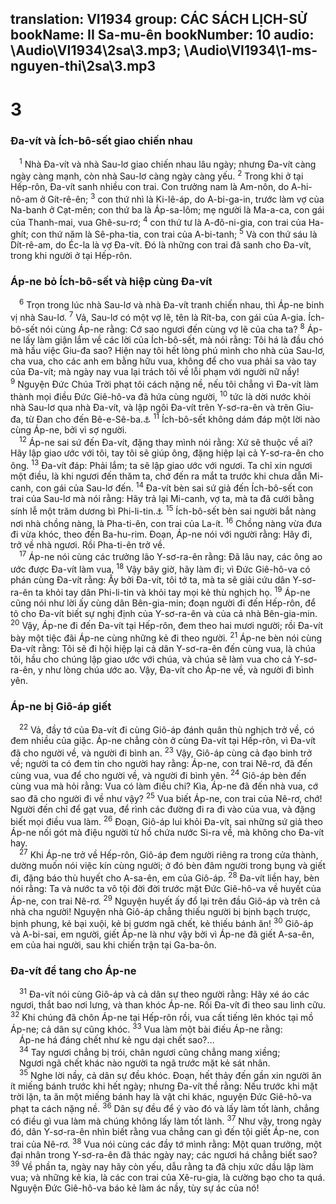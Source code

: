 translation: VI1934
group: CÁC SÁCH LỊCH-SỬ
bookName: II Sa-mu-ên 
bookNumber: 10
audio: \Audio\VI1934\2sa\3.mp3; \Audio\VI1934\1-ms-nguyen-thi\2sa\3.mp3
-------

<div class="title"><h1>3</h1><h3>Đa-vít và Ích-bô-sết giao chiến nhau</h3></div>
<span class="verse 2sa_3_1"> <sup>1</sup> Nhà Đa-vít và nhà Sau-lơ giao chiến nhau lâu ngày; nhưng Đa-vít càng ngày càng mạnh, còn nhà Sau-lơ càng ngày càng yếu. </span>
<span class="verse 2sa_3_2"><sup>2</sup> Trong khi ở tại Hếp-rôn, Đa-vít sanh nhiều con trai. Con trưởng nam là Am-nôn, do A-hi-nô-am ở Gít-rê-ên; </span>
<span class="verse 2sa_3_3"><sup>3</sup> con thứ nhì là Ki-lê-áp, do A-bi-ga-in, trước làm vợ của Na-banh ở Cạt-mên; con thứ ba là Áp-sa-lôm; mẹ người là Ma-a-ca, con gái của Thanh-mai, vua Ghê-su-rơ; </span>
<span class="verse 2sa_3_4"><sup>4</sup> con thứ tư là A-đô-ni-gia, con trai của Ha-ghít; con thứ năm là Sê-pha-tia, con trai của A-bi-tanh; </span>
<span class="verse 2sa_3_5"><sup>5</sup> Và con thứ sáu là Dít-rê-am, do Éc-la là vợ Đa-vít. Đó là những con trai đã sanh cho Đa-vít, trong khi người ở tại Hếp-rôn. <br/></span>
<div class="title"><h3>Áp-ne bỏ Ích-bô-sết và hiệp cùng Đa-vít</h3></div>
<span class="verse 2sa_3_6"> <sup>6</sup> Trọn trong lúc nhà Sau-lơ và nhà Đa-vít tranh chiến nhau, thì Áp-ne binh vị nhà Sau-lơ. </span>
<span class="verse 2sa_3_7"><sup>7</sup> Vả, Sau-lơ có một vợ lẽ, tên là Rít-ba, con gái của A-gia. Ích-bô-sết nói cùng Áp-ne rằng: Cớ sao ngươi đến cùng vợ lẽ của cha ta? </span>
<span class="verse 2sa_3_8"><sup>8</sup> Áp-ne lấy làm giận lắm về các lời của Ích-bô-sết, mà nói rằng: Tôi há là đầu chó mà hầu việc Giu-đa sao? Hiện nay tôi hết lòng phú mình cho nhà của Sau-lơ, cha vua, cho các anh em bằng hữu vua, không để cho vua phải sa vào tay của Đa-vít; mà ngày nay vua lại trách tôi về lỗi phạm với người nữ nầy! </span>
<span class="verse 2sa_3_9"><sup>9</sup> Nguyện Đức Chúa Trời phạt tôi cách nặng nề, nếu tôi chẳng vì Đa-vít làm thành mọi điều Đức Giê-hô-va đã hứa cùng người, </span>
<span class="verse 2sa_3_10"><sup>10</sup> tức là dời nước khỏi nhà Sau-lơ qua nhà Đa-vít, và lập ngôi Đa-vít trên Y-sơ-ra-ên và trên Giu-đa, từ Đan cho đến Bê-e-Sê-ba.<a data-toggle="tooltip" data-placement="bottom" title="1Sa 15:28">⚓</a></span>
<span class="verse 2sa_3_11"><sup>11</sup> Ích-bô-sết không dám đáp một lời nào cùng Áp-ne, bởi vì sợ người. <br/></span>
<span class="verse 2sa_3_12"> <sup>12</sup> Áp-ne sai sứ đến Đa-vít, đặng thay mình nói rằng: Xứ sẽ thuộc về ai? Hãy lập giao ước với tôi, tay tôi sẽ giúp ông, đặng hiệp lại cả Y-sơ-ra-ên cho ông. </span>
<span class="verse 2sa_3_13"><sup>13</sup> Đa-vít đáp: Phải lắm; ta sẽ lập giao ước với ngươi. Ta chỉ xin ngươi một điều, là khi ngươi đến thăm ta, chớ đến ra mắt ta trước khi chưa dẫn Mi-canh, con gái của Sau-lơ đến. </span>
<span class="verse 2sa_3_14"><sup>14</sup> Đa-vít bèn sai sứ giả đến Ích-bô-sết con trai của Sau-lơ mà nói rằng: Hãy trả lại Mi-canh, vợ ta, mà ta đã cưới bằng sính lễ một trăm dương bì Phi-li-tin.<a data-toggle="tooltip" data-placement="bottom" title="1Sa 18:27">⚓</a></span>
<span class="verse 2sa_3_15"><sup>15</sup> Ích-bô-sết bèn sai người bắt nàng nơi nhà chồng nàng, là Pha-ti-ên, con trai của La-ít. </span>
<span class="verse 2sa_3_16"><sup>16</sup> Chồng nàng vừa đưa đi vừa khóc, theo đến Ba-hu-rim. Đoạn, Áp-ne nói với người rằng: Hãy đi, trở về nhà ngươi. Rồi Pha-ti-ên trở về. <br/></span>
<span class="verse 2sa_3_17"> <sup>17</sup> Áp-ne nói cùng các trưởng lão Y-sơ-ra-ên rằng: Đã lâu nay, các ông ao ước được Đa-vít làm vua. </span>
<span class="verse 2sa_3_18"><sup>18</sup> Vậy bây giờ, hãy làm đi; vì Đức Giê-hô-va có phán cùng Đa-vít rằng: Ấy bởi Đa-vít, tôi tớ ta, mà ta sẽ giải cứu dân Y-sơ-ra-ên ta khỏi tay dân Phi-li-tin và khỏi tay mọi kẻ thù nghịch họ. </span>
<span class="verse 2sa_3_19"><sup>19</sup> Áp-ne cũng nói như lời ấy cùng dân Bên-gia-min; đoạn người đi đến Hếp-rôn, để tỏ cho Đa-vít biết sự nghị định của Y-sơ-ra-ên và của cả nhà Bên-gia-min. </span>
<span class="verse 2sa_3_20"><sup>20</sup> Vậy, Áp-ne đi đến Đa-vít tại Hếp-rôn, đem theo hai mươi người; rồi Đa-vít bày một tiệc đãi Áp-ne cùng những kẻ đi theo người. </span>
<span class="verse 2sa_3_21"><sup>21</sup> Áp-ne bèn nói cùng Đa-vít rằng: Tôi sẽ đi hội hiệp lại cả dân Y-sơ-ra-ên đến cùng vua, là chúa tôi, hầu cho chúng lập giao ước với chúa, và chúa sẽ làm vua cho cả Y-sơ-ra-ên, y như lòng chúa ước ao. Vậy, Đa-vít cho Áp-ne về, và người đi bình yên. <br/></span>
<div class="title"><h3>Áp-ne bị Giô-áp giết</h3></div>
<span class="verse 2sa_3_22"> <sup>22</sup> Vả, đầy tớ của Đa-vít đi cùng Giô-áp đánh quân thù nghịch trở về, có đem nhiều của giặc. Áp-ne chẳng còn ở cùng Đa-vít tại Hếp-rôn, vì Đa-vít đã cho người về, và người đi bình an. </span>
<span class="verse 2sa_3_23"><sup>23</sup> Vậy, Giô-áp cùng cả đạo binh trở về; người ta có đem tin cho người hay rằng: Áp-ne, con trai Nê-rơ, đã đến cùng vua, vua để cho người về, và người đi bình yên. </span>
<span class="verse 2sa_3_24"><sup>24</sup> Giô-áp bèn đến cùng vua mà hỏi rằng: Vua có làm điều chi? Kìa, Áp-ne đã đến nhà vua, cớ sao đã cho người đi về như vậy? </span>
<span class="verse 2sa_3_25"><sup>25</sup> Vua biết Áp-ne, con trai của Nê-rơ, chớ! Người đến chỉ để gạt vua, để rình các đường đi ra đi vào của vua, và đặng biết mọi điều vua làm. </span>
<span class="verse 2sa_3_26"><sup>26</sup> Đoạn, Giô-áp lui khỏi Đa-vít, sai những sứ giả theo Áp-ne nối gót mà điệu người từ hồ chứa nước Si-ra về, mà không cho Đa-vít hay. <br/></span>
<span class="verse 2sa_3_27"> <sup>27</sup> Khi Áp-ne trở về Hếp-rôn, Giô-áp đem người riêng ra trong cửa thành, dường muốn nói việc kín cùng người; ở đó bèn đâm người trong bụng và giết đi, đặng báo thù huyết cho A-sa-ên, em của Giô-áp. </span>
<span class="verse 2sa_3_28"><sup>28</sup> Đa-vít liền hay, bèn nói rằng: Ta và nước ta vô tội đời đời trước mặt Đức Giê-hô-va về huyết của Áp-ne, con trai Nê-rơ. </span>
<span class="verse 2sa_3_29"><sup>29</sup> Nguyện huyết ấy đổ lại trên đầu Giô-áp và trên cả nhà cha người! Nguyện nhà Giô-áp chẳng thiếu người bị bịnh bạch trược, bịnh phung, kẻ bại xuội, kẻ bị gươm ngã chết, kẻ thiếu bánh ăn! </span>
<span class="verse 2sa_3_30"><sup>30</sup> Giô-áp và A-bi-sai, em người, giết Áp-ne là như vậy bởi vì Áp-ne đã giết A-sa-ên, em của hai người, sau khi chiến trận tại Ga-ba-ôn. <br/></span>
<div class="title"><h3>Đa-vít để tang cho Áp-ne</h3></div>
<span class="verse 2sa_3_31"> <sup>31</sup> Đa-vít nói cùng Giô-áp và cả dân sự theo người rằng: Hãy xé áo các ngươi, thắt bao nơi lưng, và than khóc Áp-ne. Rồi Đa-vít đi theo sau linh cữu. </span>
<span class="verse 2sa_3_32"><sup>32</sup> Khi chúng đã chôn Áp-ne tại Hếp-rôn rồi, vua cất tiếng lên khóc tại mồ Áp-ne; cả dân sự cũng khóc. </span>
<span class="verse 2sa_3_33"><sup>33</sup> Vua làm một bài điếu Áp-ne rằng: <br/> Áp-ne há đáng chết như kẻ ngu dại chết sao?… <br/></span>
<span class="verse 2sa_3_34"> <sup>34</sup> Tay ngươi chẳng bị trói, chân ngươi cũng chẳng mang xiềng; <br/> Ngươi ngã chết khác nào người ta ngã trước mặt kẻ sát nhân. <br/></span>
<span class="verse 2sa_3_35"> <sup>35</sup> Nghe lời nầy, cả dân sự đều khóc. Đoạn, hết thảy đến gần xin người ăn ít miếng bánh trước khi hết ngày; nhưng Đa-vít thề rằng: Nếu trước khi mặt trời lặn, ta ăn một miếng bánh hay là vật chi khác, nguyện Đức Giê-hô-va phạt ta cách nặng nề. </span>
<span class="verse 2sa_3_36"><sup>36</sup> Dân sự đều để ý vào đó và lấy làm tốt lành, chẳng có điều gì vua làm mà chúng không lấy làm tốt lành. </span>
<span class="verse 2sa_3_37"><sup>37</sup> Như vậy, trong ngày đó, dân Y-sơ-ra-ên nhìn biết rằng vua chẳng can gì đến tội giết Áp-ne, con trai của Nê-rơ. </span>
<span class="verse 2sa_3_38"><sup>38</sup> Vua nói cùng các đầy tớ mình rằng: Một quan trưởng, một đại nhân trong Y-sơ-ra-ên đã thác ngày nay; các ngươi há chẳng biết sao? </span>
<span class="verse 2sa_3_39"><sup>39</sup> Về phần ta, ngày nay hãy còn yếu, dẫu rằng ta đã chịu xức dầu lập làm vua; và những kẻ kia, là các con trai của Xê-ru-gia, là cường bạo cho ta quá. Nguyện Đức Giê-hô-va báo kẻ làm ác nầy, tùy sự ác của nó! <br/></span>
